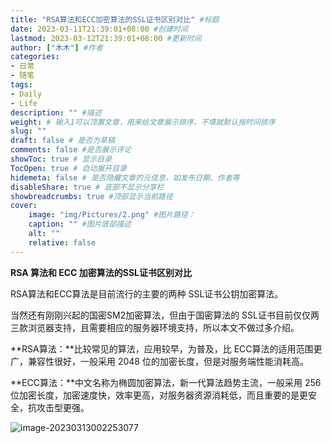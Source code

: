 ```yaml
---
title: "RSA算法和ECC加密算法的SSL证书区别对比" #标题
date: 2023-03-11T21:39:01+08:00 #创建时间
lastmod: 2023-03-12T21:39:01+08:00 #更新时间
author: ["木木"] #作者
categories: 
- 日常
- 随笔
tags: 
- Daily
- Life
description: "" #描述
weight: # 输入1可以顶置文章，用来给文章展示排序，不填就默认按时间排序
slug: ""
draft: false # 是否为草稿
comments: false #是否展示评论
showToc: true # 显示目录
TocOpen: true # 自动展开目录
hidemeta: false # 是否隐藏文章的元信息，如发布日期、作者等
disableShare: true # 底部不显示分享栏
showbreadcrumbs: true #顶部显示当前路径
cover:
    image: "img/Pictures/2.png" #图片路径：
    caption: "" #图片底部描述
    alt: ""
    relative: false
---
```


**RSA 算法和 ECC 加密算法的SSL证书区别对比**

RSA算法和ECC算法是目前流行的主要的两种 SSL证书公钥加密算法。

当然还有刚刚兴起的国密SM2加密算法，但由于国密算法的 SSL证书目前仅仅两三款浏览器支持，且需要相应的服务器环境支持，所以本文不做过多介绍。

**RSA算法：**比较常见的算法，应用较早，为普及，比 ECC算法的适用范围更广，兼容性很好，一般采用 2048 位的加密长度，但是对服务端性能消耗高。

**ECC算法：**中文名称为椭圆加密算法，新一代算法趋势主流，一般采用 256 位加密长度，加密速度快，效率更高，对服务器资源消耗低，而且重要的是更安全，抗攻击型更强。

![image-20230313002253077](https://img.l50.top/file/3c9ce959d54679cff0b18.png)
